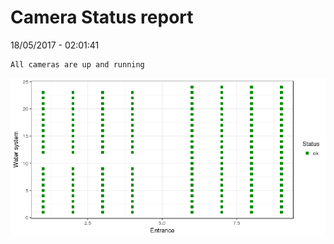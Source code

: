 Camera Status report
================
18/05/2017 - 02:01:41

    All cameras are up and running

![](camreport_files/figure-markdown_github/unnamed-chunk-2-1.png)
